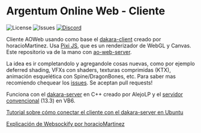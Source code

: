 # Argentum Online Web - Cliente 
![License](https://img.shields.io/github/license/ominousg/ao-web-client.svg) ![Issues](https://img.shields.io/github/issues/ominousg/ao-web-client.svg) [![Discord](https://badgen.net/badge/icon/discord?icon=discord&label)](https://discord.gg/)

Cliente AOWeb usando como base el [dakara-client](https://github.com/horacioMartinez/dakara-client) creado por horacioMartinez. Usa [Pixi JS](https://github.com/pixijs/pixijs), que es un renderizador de WebGL y Canvas. Este repositorio va de la mano con [ao-web-server](https://github.com/ominousg/ao-web-server).

La idea es ir completandolo y agregandole cosas nuevas, como por ejemplo deferred shading, VFXs con shaders, texturas comprimidas (KTX), animación esquelética con Spine/DragonBones, etc. Para saber mas recomiendo chequear los [issues](https://github.com/ominousg/ao-web-client/issues). Se aceptan pull requests!

Funciona con el [dakara-server](https://github.com/DakaraOnline/dakara-server) en C++ creado por AlejoLP y el [servidor convencional](https://www.gs-zone.org/temas/cliente-y-servidor-v0-13-3.86279/) (13.3) en VB6.

[Tutorial sobre cómo conectar el cliente con el dakara-server en Ubuntu](https://www.youtube.com/watch?v=Xm2XIWiqPvs)

[Explicación de Websockify por horacioMartinez](https://github.com/horacioMartinez/dakara-client/wiki/Hostear-servidor-propio)

